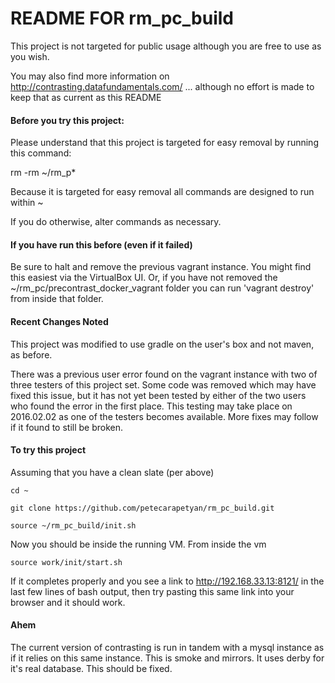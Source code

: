 # README FOR rm_pc_build

This project is not targeted for public usage although you are free to use as you wish.

You may also find more information on http://contrasting.datafundamentals.com/ ... although no effort is made to keep that as current as this README

#### Before you try this project:

Please understand that this project is targeted for easy removal by running this command:

rm -rm ~/rm_p*

Because it is targeted for easy removal all commands are designed to run within ~ 

If you do otherwise, alter commands as necessary.

#### If you have run this before (even if it failed)

Be sure to halt and remove the previous vagrant instance. You might find this easiest via the VirtualBox UI. Or, if you have not removed the ~/rm_pc/precontrast_docker_vagrant folder you can run 'vagrant destroy' from inside that folder.

#### Recent Changes Noted

This project was modified to use gradle on the user's box and not maven, as before.

There was a previous user error found on the vagrant instance with two of three testers of this project set. Some code was removed which may have fixed this issue, but it has not yet been tested by either of the two users who found the error in the first place. This testing may take place on 2016.02.02 as one of the testers becomes available. More fixes may follow if it found to still be broken.

#### To try this project

Assuming that you have a clean slate (per above)

```
cd ~

git clone https://github.com/petecarapetyan/rm_pc_build.git

source ~/rm_pc_build/init.sh
```

Now you should be inside the running VM. From inside the vm

```
source work/init/start.sh
```

If it completes properly and you see a link to http://192.168.33.13:8121/ in the last few lines of bash output, then try pasting this same link into your browser and it should work.

#### Ahem

The current version of contrasting is run in tandem with a mysql instance as if it relies on this same instance. This is smoke and mirrors. It uses derby for it's real database. This should be fixed.
